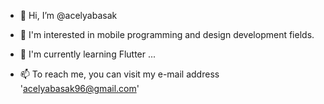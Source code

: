 - 👋 Hi, I’m @acelyabasak
- 👀 I'm interested in mobile programming and design development fields.
- 🌱 I'm currently learning Flutter ...

- 📫 To reach me, you can visit my e-mail address 'acelyabasak96@gmail.com'

<!---
acelyabasak/acelyabasak is a ✨ special ✨ repository because its `README.md` (this file) appears on your GitHub profile.
You can click the Preview link to take a look at your changes.
--->
